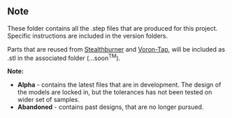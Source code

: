 ## Note

These folder contains all the .step files that are produced for this project. Specific instructions are included in the version folders.

Parts that are reused from [Stealthburner](https://github.com/VoronDesign/Voron-Stealthburner/tree/main) and [Voron-Tap](https://github.com/VoronDesign/Voron-Tap), will be included as .stl in the associated folder (...soon<sup>TM</sup>).

**Note:**

- **Alpha**  - contains the latest files that are in development. The design of the models are locked in, but the tolerances has not been tested on wider set of samples.
- **Abandoned** - contains past designs, that are no longer pursued. 
